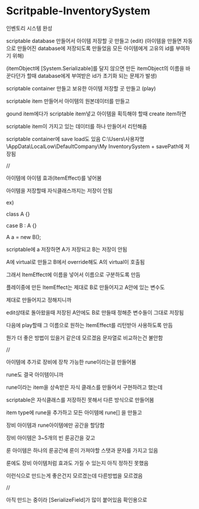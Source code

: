 # Scritpable-InventorySystem

인벤토리 시스템 완성

scriptable database 만들어서 아이템 저장할 곳 만들고 (edit) (아이템을 만들면 자동으로 만들어진 database에 저장되도록 만들었음 모든 아이템에게 고유의 id를 부여하기 위해)

(itemObject에 [System.Serializable]를 달지 않으면 만든 itemObject의 이름을 바꾼다던가 할때 database에게 부여받은 id가 초기화 되는 문제가 발생)

scriptable container 만들고 보유한 아이템 저장할 곳 만들고 (play)

scriptable item 만들어서 아이템의 원본데이터를 만들고

gound item에다가 scriptable item넣고 아이템을 획득해야 할때 create item하면

scriptable item이 가지고 있는 데이터를 하나 만들어서 리턴해줌

scriptable container에 save load도 있음 C:\Users\사용자명\AppData\LocalLow\DefaultCompany\My InventorySystem + savePath에 저장됨

//

아이템에 아이템 효과(ItemEffect)를 넣어봄

아이템을 저장할때 자식클래스까지는 저장이 안됨

ex) 

class A {}

case B : A {}

A a = new B();

scriptable에 a 저장하면 A가 저장되고 B는 저장이 안됨

A에 virtual로 만들고 B에서 override해도 A의 virtual이 호출됨

그래서 ItemEffect에 이름을 넣어서 이름으로 구분하도록 만듬

플레이중에 만든 ItemEffect는 제대로 B로 만들어지고 A안에 있는 변수도

제대로 만들어지고 정해지니까

edit상태로 돌아왔을때 저장된 A안에도 B로 만들때 정해준 변수들이 그대로 저장됨

다음에 play할때 그 이름으로 원하는 ItemEffect를 리턴받아 사용하도록 만듬 

뭔가 더 좋은 방법이 있을거 같은데 모르겠음 문자열로 비교하는건 불안함

//

아이템에 추가로 장비에 장착 가능한 rune이라는걸 만들어봄

rune도 결국 아이템이니까

rune이라는 item을 상속받은 자식 클래스를 만들어서 구현하려고 했는데

scriptable은 자식클래스를 저장하진 못해서 다른 방식으로 만들어봄

item type에 rune을 추가하고 모든 아이템에 rune[] 을 만들고

장비 아이템과 rune아이템에만 공간을 할당함

장비 아이템은 3~5개의 빈 룬공간을 갖고

룬 아이템은 하나의 룬공간에 룬이 가져야할 스탯과 문자를 가지고 있음

룬에도 장비 아이템처럼 효과도 가질 수 있는지 아직 정하진 못했음

이런식으로 만드는게 좋은건지 모르겠는데 다른방법을 모르겠음

//



아직 만드는 중이라 [SerializeField]가 많이 붙어있음 확인용으로

